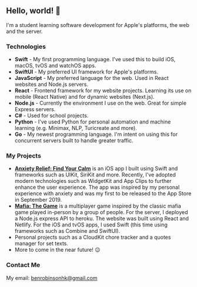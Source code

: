 ## Hello, world! 👋

I'm a student learning software development for Apple's platforms, the web and the server.

### Technologies

- **Swift** - My first programming language. I've used this to build iOS, macOS, tvOS and watchOS apps.
- **SwiftUI** - My preferred UI framework for Apple's platforms.
- **JavaScript** - My preferred language for the web. Used in React websites and Node.js servers.
- **React** - Frontend framework for my website projects. Learning its use on mobile (React Native) and for dynamic websites (Next.js).
- **Node.js** - Currently the environment I use on the web. Great for simple Express servers.
- **C#** - Used for school projects.
- **Python** - I've used Python for personal automation and machine learning (e.g. Minimax, NLP, Turicreate and more).
- **Go** - My newest programming language. I'm intent on using this for concurrent servers built to handle greater traffic.

### My Projects

- [**Anxiety Relief: Find Your Calm**](https://apps.apple.com/gb/app/anxiety-relief-find-your-calm/id1460568970) is an iOS app I built using Swift and frameworks such as UIKit, SiriKit and more. Recently, I've adopted modern technologies such as WidgetKit and App Clips to further enhance the user experience. The app was inspired by my personal experience with anxiety and was my first to be released to the App Store in September 2019.
- [**Mafia: The Game**](https://mafia-the-game.netlify.com) is a multiplayer game inspired by the classic mafia game played in-person by a group of people. For the server, I deployed a Node.js express API to heroku. The website was built using React and Netlify. For the iOS and tvOS apps, I used Swift (this time using frameworks such as Combine and SwiftUI).
- Personal projects such as a CloudKit chore tracker and a quotes manager for set texts.
- More to come in the near future! 😉

### Contact Me

My email: benrobinsonhk@gmail.com
